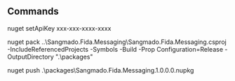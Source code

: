 Commands
------------
nuget setApiKey xxx-xxx-xxxx-xxxx

nuget pack ..\Sangmado.Fida.Messaging\Sangmado.Fida.Messaging.csproj -IncludeReferencedProjects -Symbols -Build -Prop Configuration=Release -OutputDirectory ".\packages"

nuget push .\packages\Sangmado.Fida.Messaging.1.0.0.0.nupkg

